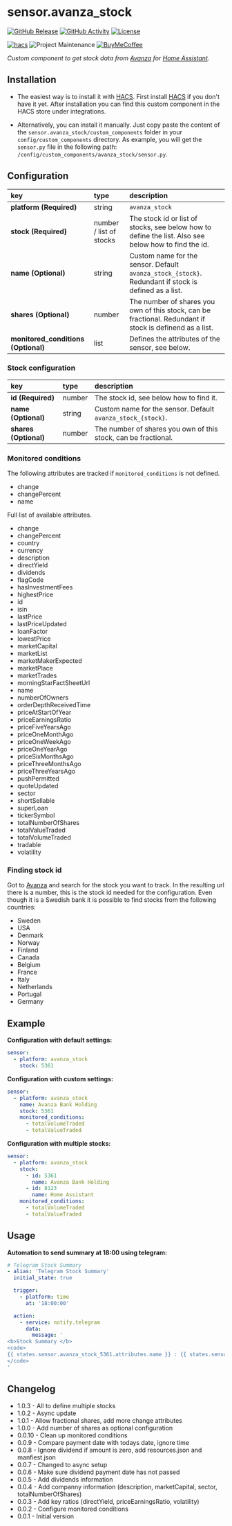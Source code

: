 # sensor.avanza_stock
[![GitHub Release][releases-shield]][releases]
[![GitHub Activity][commits-shield]][commits]
[![License][license-shield]](LICENSE)

[![hacs][hacsbadge]][hacs]
![Project Maintenance][maintenance-shield]
[![BuyMeCoffee][buymecoffeebadge]][buymecoffee]

_Custom component to get stock data from [Avanza](https://www.avanza.se) for
[Home Assistant](https://www.home-assistant.io/)._

## Installation
- The easiest way is to install it with [HACS](https://hacs.xyz/). First install
[HACS](https://hacs.xyz/) if you don't have it yet. After installation you can
find this custom component in the HACS store under integrations.

- Alternatively, you can install it manually. Just copy paste the content of the
`sensor.avanza_stock/custom_components` folder in your `config/custom_components`
directory. As example, you will get the `sensor.py` file in the following path:
`/config/custom_components/avanza_stock/sensor.py`.

## Configuration
key | type | description
:--- | :--- | :---
**platform (Required)** | string | `avanza_stock`
**stock (Required)** | number / list of stocks | The stock id or list of stocks, see below how to define the list. Also see below how to find the id.
**name (Optional)** | string | Custom name for the sensor. Default `avanza_stock_{stock}`. Redundant if stock is defined as a list.
**shares (Optional)** | number | The number of shares you own of this stock, can be fractional. Redundant if stock is definend as a list.
**monitored_conditions (Optional)** | list | Defines the attributes of the sensor, see below.

### Stock configuration
key | type | description
:--- | :--- | :---
**id (Required)** | number | The stock id, see below how to find it.
**name (Optional)** |string | Custom name for the sensor. Default `avanza_stock_{stock}`.
**shares (Optional)** | number | The number of shares you own of this stock, can be fractional.

### Monitored conditions
The following attributes are tracked if `monitored_conditions` is not defined.
* change
* changePercent
* name

Full list of available attributes.
* change
* changePercent
* country
* currency
* description
* directYield
* dividends
* flagCode
* hasInvestmentFees
* highestPrice
* id
* isin
* lastPrice
* lastPriceUpdated
* loanFactor
* lowestPrice
* marketCapital
* marketList
* marketMakerExpected
* marketPlace
* marketTrades
* morningStarFactSheetUrl
* name
* numberOfOwners
* orderDepthReceivedTime
* priceAtStartOfYear
* priceEarningsRatio
* priceFiveYearsAgo
* priceOneMonthAgo
* priceOneWeekAgo
* priceOneYearAgo
* priceSixMonthsAgo
* priceThreeMonthsAgo
* priceThreeYearsAgo
* pushPermitted
* quoteUpdated
* sector
* shortSellable
* superLoan
* tickerSymbol
* totalNumberOfShares
* totalValueTraded
* totalVolumeTraded
* tradable
* volatility

### Finding stock id
Got to [Avanza](https://www.avanza.se) and search for the stock you want to track. In the resulting url there is a number, this is the stock id needed for the configuration. Even though it is a Swedish bank it is possible to find stocks from the following countries:
* Sweden
* USA
* Denmark
* Norway
* Finland
* Canada
* Belgium
* France
* Italy
* Netherlands
* Portugal
* Germany

## Example
**Configuration with default settings:**
```yaml
sensor:
  - platform: avanza_stock
    stock: 5361
```

**Configuration with custom settings:**
```yaml
sensor:
  - platform: avanza_stock
    name: Avanza Bank Holding
    stock: 5361
    monitored_conditions:
      - totalVolumeTraded
      - totalValueTraded
```

**Configuration with multiple stocks:**
```yaml
sensor:
  - platform: avanza_stock
    stock:
      - id: 5361
        name: Avanza Bank Holding
      - id: 8123
        name: Home Assistant
    monitored_conditions:
      - totalVolumeTraded
      - totalValueTraded
```

## Usage
**Automation to send summary at 18:00 using telegram:**
```yaml
# Telegram Stock Summary
- alias: 'Telegram Stock Summary'
  initial_state: true

  trigger:
    - platform: time
      at: '18:00:00'

  action:
    - service: notify.telegram
      data:
        message: '
<b>Stock Summary </b>
<code>
{{ states.sensor.avanza_stock_5361.attributes.name }} : {{ states.sensor.avanza_stock_5361.attributes.changePercent }}
</code>
'
```

## Changelog
* 1.0.3  - All to define multiple stocks
* 1.0.2  - Async update
* 1.0.1  - Allow fractional shares, add more change attributes
* 1.0.0  - Add number of shares as optional configuration
* 0.0.10 - Clean up monitored conditions
* 0.0.9  - Compare payment date with todays date, ignore time
* 0.0.8  - Ignore dividend if amount is zero, add resources.json and manfiest.json
* 0.0.7  - Changed to async setup
* 0.0.6  - Make sure dividend payment date has not passed
* 0.0.5  - Add dividends information
* 0.0.4  - Add companny information (description, marketCapital, sector, totalNumberOfShares)
* 0.0.3  - Add key ratios (directYield, priceEarningsRatio, volatility)
* 0.0.2  - Configure monitored conditions
* 0.0.1  - Initial version

[buymecoffee]: https://www.buymeacoffee.com/claha
[buymecoffeebadge]: https://img.shields.io/badge/buy%20me%20a%20coffee-donate-yellow.svg?style=for-the-badge
[commits-shield]: https://img.shields.io/github/commit-activity/y/custom-components/sensor.avanza_stock.svg?style=for-the-badge
[commits]: https://github.com/custom-components/sensor.avanza_stock/commits/master
[hacs]: https://github.com/custom-components/hacs
[hacsbadge]: https://img.shields.io/badge/HACS-Custom-orange.svg?style=for-the-badge
[license-shield]: https://img.shields.io/github/license/custom-components/sensor.avanza_stock.svg?style=for-the-badge
[maintenance-shield]: https://img.shields.io/badge/maintainer-Claes%20Hallström%20%40claha-blue.svg?style=for-the-badge
[releases-shield]: https://img.shields.io/github/release/custom-components/sensor.avanza_stock.svg?style=for-the-badge
[releases]: https://github.com/custom-components/sensor.avanza_stock/releases
